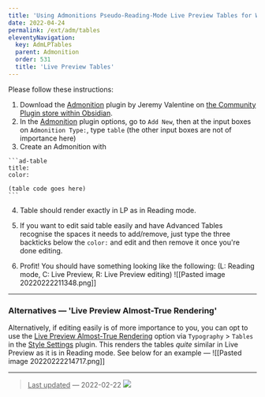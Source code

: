 ```yaml
---
title: 'Using Admonitions Pseudo-Reading-Mode Live Preview Tables for Willemstad X users'
date: 2022-04-24
permalink: /ext/adm/tables
eleventyNavigation:
  key: AdmLPTables
  parent: Admonition
  order: 531
  title: 'Live Preview Tables'
---
```

Please follow these instructions:

1. Download the <u>Admonition</u> plugin by Jeremy Valentine on [the Community Plugin store within Obsidian](obsidian://show-plugin?id=obsidian-admonition).
3. In the <u>Admonition</u> plugin options, go to `Add New`, then at the input boxes on `Admonition Type:`, type `table` (the other input boxes are not of importance here)
3. Create an Admonition with
```
`​`​`ad-table
title:
color:

(table code goes here)
`​`​`
``` 
4. Table should render exactly in LP as in Reading mode.

5. If you want to edit said table easily and have Advanced Tables recognise the spaces it needs to add/remove, just type the three backticks below the `color:` and edit and then remove it once you're done editing.
6. Profit! You should have something looking like the following: (L: Reading mode, C: Live Preview, R: Live Preview editing)
![[Pasted image 20220222211348.png]]


---
### Alternatives — 'Live Preview Almost-True Rendering'

Alternatively, if editing easily is of more importance to you, you can opt to use the <u>Live Preview Almost-True Rendering</u> option via `Typography` > `Tables` in the <u>Style Settings</u> plugin. This renders the tables *quite* similar in Live Preview as it is in Reading mode. See below for an example —
![[Pasted image 20220222214717.png]]

---
> <u>Last updated</u> — 2022-02-22 ![](https://img.shields.io/badge/version-0.1.5-00BD6E)